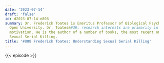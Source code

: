 ```yaml
---
date: '2023-07-14'
draft: 'false'
id: d2023-07-14-e808
summary: Dr. Frederick Toates is Emeritus Professor of Biological Psychology at the
  Open University. Dr. Toates&#39; research interests are primarily in the area of
  motivation. He is the author of a number of books, the most recent one being Understanding
  Sexual Serial Killing.
title: '#808 Frederick Toates: Understanding Sexual Serial Killing'
---
```

{{< episode >}}
